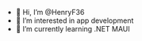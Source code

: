 - 👋 Hi, I’m @HenryF36
- 👀 I’m interested in app development
- 🌱 I’m currently learning .NET MAUI

<!---
HenryF36/HenryF36 is a ✨ special ✨ repository because its `README.md` (this file) appears on your GitHub profile.
You can click the Preview link to take a look at your changes.
--->
